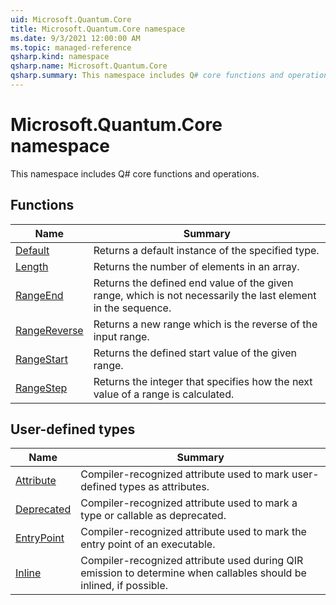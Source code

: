 ```yaml
---
uid: Microsoft.Quantum.Core
title: Microsoft.Quantum.Core namespace
ms.date: 9/3/2021 12:00:00 AM
ms.topic: managed-reference
qsharp.kind: namespace
qsharp.name: Microsoft.Quantum.Core
qsharp.summary: This namespace includes Q# core functions and operations.
---
```


# Microsoft.Quantum.Core namespace

This namespace includes Q# core functions and operations.


<!-- summaries -->


## Functions

| Name | Summary |
|------|---------|
|[Default](xref:Microsoft.Quantum.Core.Default) |Returns a default instance of the specified type. |
|[Length](xref:Microsoft.Quantum.Core.Length) |Returns the number of elements in an array. |
|[RangeEnd](xref:Microsoft.Quantum.Core.RangeEnd) |Returns the defined end value of the given range, which is not necessarily the last element in the sequence. |
|[RangeReverse](xref:Microsoft.Quantum.Core.RangeReverse) |Returns a new range which is the reverse of the input range. |
|[RangeStart](xref:Microsoft.Quantum.Core.RangeStart) |Returns the defined start value of the given range. |
|[RangeStep](xref:Microsoft.Quantum.Core.RangeStep) |Returns the integer that specifies how the next value of a range is calculated. |

## User-defined types

| Name | Summary |
|------|---------|
|[Attribute](xref:Microsoft.Quantum.Core.Attribute) |Compiler-recognized attribute used to mark user-defined types as attributes. |
|[Deprecated](xref:Microsoft.Quantum.Core.Deprecated) |Compiler-recognized attribute used to mark a type or callable as deprecated. |
|[EntryPoint](xref:Microsoft.Quantum.Core.EntryPoint) |Compiler-recognized attribute used to mark the entry point of an executable. |
|[Inline](xref:Microsoft.Quantum.Core.Inline) |Compiler-recognized attribute used during QIR emission to determine when callables should be inlined, if possible. |
<!-- /summaries -->
